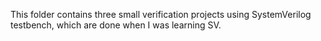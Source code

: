 This folder contains three small verification projects using SystemVerilog testbench, which are done when I was learning SV.
